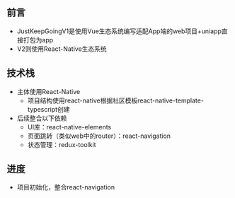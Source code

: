 ## 前言
- JustKeepGoingV1是使用Vue生态系统编写适配App端的web项目+uniapp直接打包为app
- V2则使用React-Native生态系统
## 技术栈
- 主体使用React-Native
  - 项目结构使用react-native根据社区模板react-native-template-typescript创建
- 后续整合以下依赖
  - UI库：react-native-elements
  - 页面跳转（类似web中的router）：react-navigation
  - 状态管理：redux-toolkit
## 进度
- 项目初始化，整合react-navigation